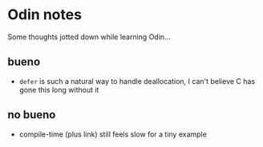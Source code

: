 # Odin notes

Some thoughts jotted down while learning Odin...

## bueno

* `defer` is such a natural way to handle deallocation, I can't believe C has gone this long without it

## no bueno

* compile-time (plus link) still feels slow for a tiny example

